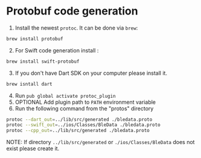 # Protobuf code generation

1. Install the newest `protoc`. It can be done via `brew`: 

```sh
brew install protobuf
```

2. For Swift code generation install :

```sh
brew install swift-protobuf
```

3. If you don't have Dart SDK on your computer please install it.

```sh
brew isntall dart
```

4. Run `pub global activate protoc_plugin`
5. OPTIONAL Add plugin path to `PATH` environment variable
6. Run the following command from the "protos" directory

```sh
protoc --dart_out=../lib/src/generated ./bledata.proto
protoc --swift_out=../ios/Classes/BleData ./bledata.proto
protoc --cpp_out=../lib/src/generated ./bledata.proto
```

NOTE: If directory `../lib/src/generated` or `./ios/Classes/BleData` does not exist please create it.
